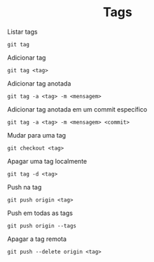 <h1 align="center">Tags</h1>

Listar tags

```
git tag
```
Adicionar tag

```
git tag <tag>
```
Adicionar tag anotada

```
git tag -a <tag> -m <mensagem>
```
Adicionar tag anotada em um commit específico

```
git tag -a <tag> -m <mensagem> <commit>
```
Mudar para uma tag

```
git checkout <tag>
```
Apagar uma tag localmente

```
git tag -d <tag>
```
Push na tag

```
git push origin <tag>
```
Push em todas as tags

```
git push origin --tags
```
Apagar a tag remota

```
git push --delete origin <tag>
```
